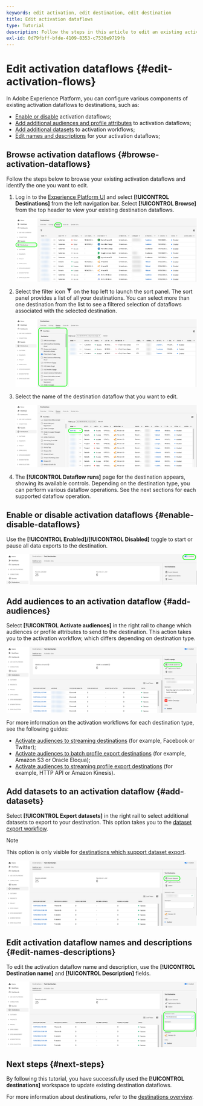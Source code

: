 ```yaml
---
keywords: edit activation, edit destination, edit destination
title: Edit activation dataflows
type: Tutorial
description: Follow the steps in this article to edit an existing activation dataflow in Adobe Experience Platform.
exl-id: 0d79fbff-bfde-4109-8353-c7530e9719fb
---
```

# Edit activation dataflows {#edit-activation-flows}

In Adobe Experience Platform, you can configure various components of existing activation dataflows to destinations, such as:

* [Enable or disable](#enable-disable-dataflows) activation dataflows;
* [Add additional audiences and profile attributes](#add-audiences) to activation dataflows;
* [Add additional datasets](#add-datasets) to activation workflows;
* [Edit names and descriptions](#edit-names-descriptions) for your activation dataflows;

<!-- * [Apply access labels](#apply-access-labels) to exported data; -->

## Browse activation dataflows {#browse-activation-dataflows}

Follow the steps below to browse your existing activation dataflows and identify the one you want to edit.

1. Log in to the [Experience Platform UI](https://platform.adobe.com/) and select **[!UICONTROL Destinations]** from the left navigation bar. Select **[!UICONTROL Browse]** from the top header to view your existing destination dataflows.

    ![Browse destinations](../assets/ui/edit-activation/browse-destinations.png)

2. Select the filter icon ![Filter-icon](../../images/icons/filter.png) on the top left to launch the sort panel. The sort panel provides a list of all your destinations. You can select more than one destination from the list to see a filtered selection of dataflows associated with the selected destination.

    ![Filter destinations](../assets/ui/edit-activation/filter-destinations.png)

3. Select the name of the destination dataflow that you want to edit.

    ![Select destination](../assets/ui/edit-activation/destination-select.png)

4. The **[!UICONTROL Dataflow runs]** page for the destination appears, showing its available controls. Depending on the destination type, you can perform various dataflow operations. See the next sections for each supported dataflow operation.

## Enable or disable activation dataflows {#enable-disable-dataflows}

Use the **[!UICONTROL Enabled]/[!UICONTROL Disabled]** toggle to start or pause all data exports to the destination.

![Experience Platform UI image showing the Enabled/Disabled dataflow run toggle.](../assets/ui/edit-activation/enable-toggle.png)
   
## Add audiences to an activation dataflow {#add-audiences}

Select **[!UICONTROL Activate audiences]** in the right rail to change which audiences or profile attributes to send to the destination. This action takes you to the activation workflow, which differs depending on destination type.

![Experience Platform UI image showing the Activate audiences dataflow run option.](../assets/ui/edit-activation/activate-audiences.png)

For more information on the activation workflows for each destination type, see the following guides: 

* [Activate audiences to streaming destinations](./activate-segment-streaming-destinations.md) (for example, Facebook or Twitter);
* [Activate audiences to batch profile export destinations](./activate-batch-profile-destinations.md) (for example, Amazon S3 or Oracle Eloqua);
* [Activate audiences to streaming profile export destinations](./activate-streaming-profile-destinations.md) (for example, HTTP API or Amazon Kinesis).

## Add datasets to an activation dataflow {#add-datasets}

Select **[!UICONTROL Export datasets]** in the right rail to select additional datasets to export to your destination. This option takes you to the [dataset export workflow](export-datasets.md).

>[!NOTE]
>
>This option is only visible for [destinations which support dataset export](export-datasets.md#supported-destinations).

![Experience Platform UI image showing the Export datasets dataflow run option.](../assets/ui/edit-activation/export-datasets.png)

<!-- ## Apply access labels {#apply-access-labels}

Select **[!UICONTROL Apply access labels]** to edit the data usage labels for the exported data. See the [data usage labels documentation](../../data-governance/labels/overview.md) to learn more.

![Experience Platform UI image showing the Export datasets dataflow run option.](../assets/ui/edit-activation/apply-access-labels.png) -->

## Edit activation dataflow names and descriptions {#edit-names-descriptions}

To edit the activation dataflow name and description, use the **[!UICONTROL Destination name]** and **[!UICONTROL Description]** fields.

![Destination details](../assets/ui/edit-activation/edit-destination-name-description.png)

## Next steps {#next-steps}

By following this tutorial, you have successfully used the **[!UICONTROL destinations]** workspace to update existing destination dataflows.

For more information about destinations, refer to the [destinations overview](../catalog/overview.md).
